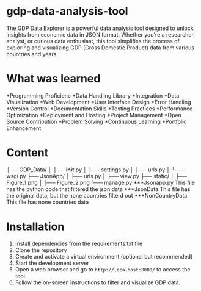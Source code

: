 # gdp-data-analysis-tool
The GDP Data Explorer is a powerful data analysis tool designed to unlock insights from economic data in JSON format. Whether you're a researcher, analyst, or curious data enthusiast, this tool simplifies the process of exploring and visualizing GDP (Gross Domestic Product) data from various countries and years. 

# What was learned
*Programming Proficienc
*Data Handling Library
*Integration
*Data Visualization
*Web Development 
*User Interface Design
*Error Handling
*Version Control
*Documentation Skills
*Testing Practices
*Performance Optimization
*Deployment and Hosting
*Project Management 
*Open Source Contribution 
*Problem Solving
*Continuous Learning
*Portfolio Enhancement

# Content
├── GDP_Data/
│   ├── __init__.py
│   ├── settings.py
│   ├── urls.py
│   └── wsgi.py
├── JsonApp/
│   ├── urls.py
│   ├── view.py
├── static/
│   ├── Figure_1.png
│   ├── Figure_2.png
└── manage.py
***Jsonapp.py This file has the python code that filtered the json data
***JsonData   This file has the original data, but the none countries filterd out
***NonCountryData   This file has none countries data

# Installation
 1. Install dependencies from the requirements.txt file
 2. Clone the repository
 3. Create and activate a virtual environment (optional but recommended)
 4. Start the development server
 5. Open a web browser and go to `http://localhost:8000/` to access the tool.
 6. Follow the on-screen instructions to filter and visualize GDP data.
